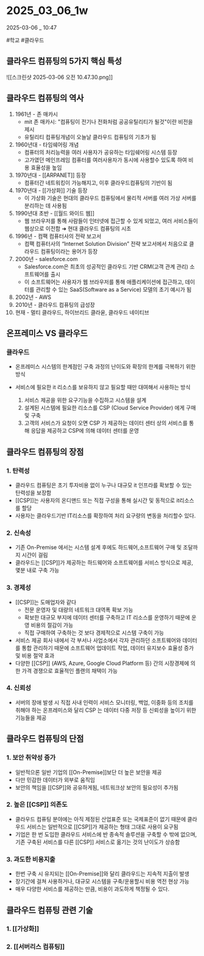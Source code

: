 

# 2025_03_06_1w

2025-03-06 _ 10:47

#학교 #클라우드 

## 클라우드 컴퓨팅의 5가지 핵심 특성

![[스크린샷 2025-03-06 오전 10.47.30.png]]


## 클라우드 컴퓨팅의 역사

1. 1961년 - 존 매카시
	- mit 존 매카시: "컴퓨팅이 전기나 전화처럼 공공유틸리티가 될것"이란 비전을 제시
	- 유틸리티 컴퓨팅개념이 오늘날 클라우드 컴퓨팅의 기초가 됨
2. 1960년대 - 타임쉐어링 개념
	- 컴퓨터의 처리능력을 여러 사용자가 공유하는 타임쉐어링 시스템 등장
	- 고가였던 메인프레임 컴퓨터를 여러사용자가 동시에 사용할수 있도록 하여 비용 효율성을 높임
3. 1970년대 - [[ARPANET]] 등장
	- 컴퓨터간 네트워킹이 가능해지고, 이후 클라우드컴퓨팅의 기반이 됨
4. 1970년대 - [[가상화]] 기술 등장
	- 이 가상화 기술은 현대의 클라우드 컴퓨팅에서 물리적 서버를 여러 가상 서버를 분리하는 데 사용됨
5. 1990년대 초반 - [[월드 와이드 웹]]
	- 웹 브라우저를 통해 사람들이 인터넷에 접근할 수 있게 되었고, 여러 서비스들이 웹상으로 이전함 ➜ 현대 클라우드 컴퓨팅의 시초
6. 1996년 - 컴팩 컴퓨터사의 전략 보고서
	- 컴팩 컴퓨터사의 “Internet Solution Division” 전략 보고서에서 처음으로 클라우드 컴퓨팅이라는 용어가 등장
7. 2000년 - salesforce.com
	- Salesforce.com은 최초의 성공적인 클라우드 기반 CRM(고객 관계 관리) 소프트웨어를 출시
	- 이 소프트웨어는 사용자가 웹 브라우저를 통해 애플리케이션에 접근하고, 데이터를 관리할 수 있는 SaaS(Software as a Service) 모델의 초기 예시가 됨
8. 2002년 - AWS
9. 2010년 - 클라우드 컴퓨팅의 급성장
10. 현재 - 멀티 클라우드, 하이브리드 클라욷, 클라우드 네이티브


## 온프레미스 VS 클라우드

### 클라우드

- 온프레미스 시스템의 한계점인 구축 과정의 난이도와 확장의 한계를 극복하기 위한 방식
- 서비스에 필요한 it 리소스를 보유하지 않고 필요할 때만 대여해서 사용하는 방식

	1. 서비스 제공을 위한 요구기능을 수집하고 시스템을 설계
	2. 설계된 시스템에 필요한 리소스를 CSP (Cloud Service Provider) 에게 구매 및 구축
	3. 고객의 서비스가 요청이 오면 CSP 가 제공하는 데이터 센터 상의 서비스를 통해 응답을 제공하고 CSP에 의해 데이터 센터를 운영

## 클라우드 컴퓨팅의 장점

### 1. 탄력성

- 클라우드 컴퓨팅은 초기 투자비용 없이 누구나 대규모 it 인프라를 확보할 수 있는 탄력성을 보장함
- [[CSP]]는 사용자의 온디맨드 또는 직접 구성을 통해 실시간 및 동적으로 it리소스를 할당
- 사용자는 클라우드기반 IT리소스를 확장하여 처리 요구량의 변동을 처리할수 있다.

### 2. 신속성

- 기존 On-Premise 에서는 시스템 설계 후에도 하드웨어,소프트웨어 구매 및 조달까지 시간이 걸림
- 클라우드는 [[CSP]]가 제공하는 하드웨어와 소프트웨어를 서비스 방식으로 제공, 몇분 내로 구축 가능

### 3. 경제성

- [[CSP]]는 도매업자와 같다
	- 전문 운영자 및 대량의 네트워크 대역폭 확보 가능
	- 확보한 대규모 부지에 데이터 센터를 구축하고 IT 리소스를 운영하기 때문에 운영 비용의 절감이 가능
	- 직접 구매하여 구축하는 것 보다 경제적으로 시스템 구축이 가능
- 서비스 제공 회사 내에서 각 부서나 사업소에서 각자 관리하던 소프트웨어와 데이터를 통합 관리하기 때문에 소프트웨어 업데이트 작업, 데이터 유지보수 효율성 증가 및 비용 절약 효과
- 다양한 [[CSP]] (AWS, Azure, Google Cloud Platform 등) 간의 시장경제에 의한 가격 경쟁으로 효율적인 플랜의 채택이 가능
### 4. 신뢰성

- 서버의 장애 발생 시 직접 사내 인력이 서비스 모니터링, 백업, 이중화 등의 조치를 취해야 하는 온프레미스와 달리 CSP 는 데이터 다중 저장 등 신뢰성을 높이기 위한 기능들을 제공

## 클라우드 컴퓨팅의 단점

### 1. 보안 취약성 증가

- 일반적으론 일반 기업의 [[On-Premise]]보단 더 높은 보안을 제공
- 다만 민감한 데이터가 외부로 움직임
- 보안의 책임을 [[CSP]]와 공유하게됨, 네트워크상 보안의 필요성이 추가됨

### 2. 높은 [[CSP]] 의존도

- 클라우드 컴퓨팅 분야에는 아직 제정된 산업표준 또는 국제표준이 없기 때문에 클라우드 서비스는 일반적으로 [[CSP]]가 제공하는 형태 그대로 사용이 요구됨
- 기업은 한 번 도입한 클라우드 서비스에 반 종속적 솔루션을 구축할 수 밖에 없으며, 기존 구축된 서비스를 다른 [[CSP]] 서비스로 옮기는 것의 난이도가 상승함
### 3. 과도한 비용지출

- 한번 구축 시 유지되는 [[On-Premise]]와 달리 클라우드는 지속적 지출이 발생
- 장기간에 걸쳐 사용하거나, 대규모 시스템을 구축/운용할시 비용 역전 현상 가능
- 매우 다양한 서비스를 제공하는 만큼, 비용이 과도하게 책정될 수 있다.


## 클라우드 컴퓨팅 관련 기술

### 1. [[가상화]]
### 2. [[서버리스 컴퓨팅]]
